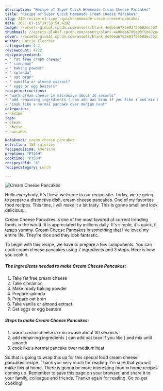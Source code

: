 ```yaml
---
description: "Recipe of Super Quick Homemade Cream Cheese Pancakes"
title: "Recipe of Super Quick Homemade Cream Cheese Pancakes"
slug: 210-recipe-of-super-quick-homemade-cream-cheese-pancakes
date: 2021-07-15T14:59:54.439Z
image: //assets-global.cpcdn.com/assets/blank-4e0bea6785e03f5e602ec562f230caae08da540cada707380b4fe1bbebba43da.png
thumbnail: //assets-global.cpcdn.com/assets/blank-4e0bea6785e03f5e602ec562f230caae08da540cada707380b4fe1bbebba43da.png
cover: //assets-global.cpcdn.com/assets/blank-4e0bea6785e03f5e602ec562f230caae08da540cada707380b4fe1bbebba43da.png
author: Hattie Fletcher
ratingvalue: 4.2
reviewcount: 4722
recipeingredient:
- " fat free cream cheese"
- " cinnamon"
- " baking powder"
- " splenda"
- " oat bran"
- " vanilla or almond extract"
- " eggs or egg beaters"
recipeinstructions:
- "warm cream cheese in microwave about 30 seconds"
- "add remaining ingredients ( can add oat bran if you like ) and mix until smooth"
- "cook like a normal pancake over medium heat"
categories:
- Recipe
tags:
- cream
- cheese
- pancakes

katakunci: cream cheese pancakes 
nutrition: 153 calories
recipecuisine: American
preptime: "PT16M"
cooktime: "PT53M"
recipeyield: "4"
recipecategory: Lunch

---
```



![Cream Cheese Pancakes](//assets-global.cpcdn.com/assets/blank-4e0bea6785e03f5e602ec562f230caae08da540cada707380b4fe1bbebba43da.png)

Hello everybody, it's Drew, welcome to our recipe site. Today, we're going to prepare a distinctive dish, cream cheese pancakes. One of my favorites food recipes. This time, I will make it a bit tasty. This is gonna smell and look delicious.

Cream Cheese Pancakes is one of the most favored of current trending foods in the world. It is appreciated by millions daily. It's simple, it's quick, it tastes yummy. Cream Cheese Pancakes is something that I've loved my entire life. They're nice and they look fantastic.




To begin with this recipe, we have to prepare a few components. You can cook cream cheese pancakes using 7 ingredients and 3 steps. Here is how you cook it.

<!--inarticleads1-->

##### The ingredients needed to make Cream Cheese Pancakes:

1. Take  fat free cream cheese
1. Take  cinnamon
1. Make ready  baking powder
1. Prepare  splenda
1. Prepare  oat bran
1. Take  vanilla or almond extract
1. Get  eggs or egg beaters




<!--inarticleads2-->

##### Steps to make Cream Cheese Pancakes:

1. warm cream cheese in microwave about 30 seconds
1. add remaining ingredients ( can add oat bran if you like ) and mix until smooth
1. cook like a normal pancake over medium heat




So that is going to wrap this up for this special food cream cheese pancakes recipe. Thank you very much for reading. I'm sure that you will make this at home. There is gonna be more interesting food in home recipes coming up. Remember to save this page on your browser, and share it to your family, colleague and friends. Thanks again for reading. Go on get cooking!
